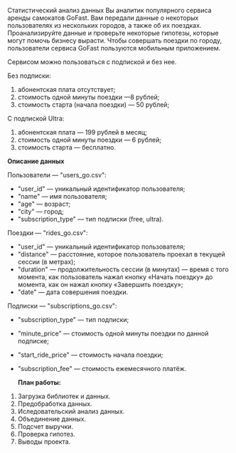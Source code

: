 Статистический анализ данных
Вы аналитик популярного сервиса аренды самокатов GoFast. Вам передали данные о некоторых пользователях из нескольких городов, а также об их поездках. Проанализируйте данные и проверьте некоторые гипотезы, которые могут помочь бизнесу вырасти.
Чтобы совершать поездки по городу, пользователи сервиса GoFast пользуются мобильным приложением. 

Сервисом можно пользоваться с подпиской и без нее.

Без подписки:
1. абонентская плата отсутствует;
2. стоимость одной минуты поездки —8 рублей;
3. стоимость старта (начала поездки) —  50 рублей;

С подпиской Ultra:
1. абонентская плата — 199 рублей в месяц;
2. стоимость одной минуты поездки — 6 рублей;
3. стоимость старта — бесплатно.

**Описание данных** 

Пользователи — "users_go.csv":

* "user_id" — уникальный идентификатор пользователя;
* "name" — имя пользователя;
* "age" — возраст;
* "city" — город;
* "subscription_type" — тип подписки (free, ultra).

Поездки — "rides_go.csv":

* "user_id" — уникальный идентификатор пользователя;
* "distance" — расстояние, которое пользователь проехал в текущей сессии (в метрах);
* "duration" — продолжительность сессии (в минутах) — время с того момента, как пользователь нажал кнопку «Начать поездку» до момента, как он нажал кнопку «Завершить поездку»;
* "date" — дата совершения поездки.

Подписки — "subscriptions_go.csv":

* "subscription_type" — тип подписки;
* "minute_price" — стоимость одной минуты поездки по данной подписке;
* "start_ride_price" — стоимость начала поездки;
* "subscription_fee" — стоимость ежемесячного платёж.

  **План работы:**
1. Загрузка библиотек и данных.
2. Предобработка данных.
3. Иследовательский анализ данных.
4. Объединение данных.
5. Подсчет выручки.
6. Проверка гипотез.
7. Выводы проекта.
